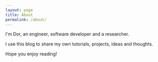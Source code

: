 ```yaml
---
layout: page
title: About
permalink: /about/
---
```


I'm Dor, an engineer, software developer and a researcher.

I use this blog to share my own tutorials, projects, ideas and thoughts.

Hope you enjoy reading!